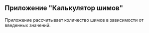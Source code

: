 ## Приложение "Калькулятор шимов"

Приложение рассчитывает количество шимов в зависимости от введенных значений.